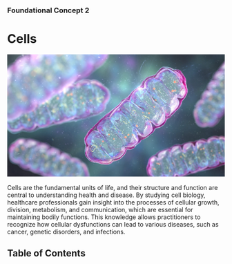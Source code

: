 ### Foundational Concept 2
# Cells
![Cover image](assets/cover_cells.jpg)

Cells are the fundamental units of life, and their structure and function are central to understanding health and disease. By studying cell biology, healthcare professionals gain insight into the processes of cellular growth, division, metabolism, and communication, which are essential for maintaining bodily functions. This knowledge allows practitioners to recognize how cellular dysfunctions can lead to various diseases, such as cancer, genetic disorders, and infections.

## Table of Contents